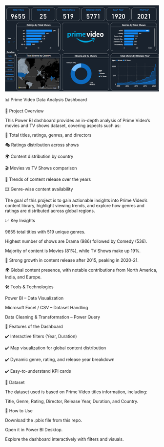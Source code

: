 ![Dashboard](https://github.com/harmanpreet07/Amazon-Prime-Analysis/blob/main/prime%20dash.png)


📊 Prime Video Data Analysis Dashboard



🔎 Project Overview


This Power BI dashboard provides an in-depth analysis of Prime Video’s movies and TV shows dataset, covering aspects such as:


📌 Total titles, ratings, genres, and directors


🎭 Ratings distribution across shows

🌍 Content distribution by country


🎬 Movies vs TV Shows comparison


📅 Trends of content release over the years


🎞️ Genre-wise content availability


The goal of this project is to gain actionable insights into Prime Video’s content library, highlight viewing trends, and explore how genres and ratings are distributed across global regions.


📈 Key Insights


9655 total titles with 519 unique genres.


Highest number of shows are Drama (986) followed by Comedy (536).


Majority of content is Movies (81%), while TV Shows make up 19%.


📅 Strong growth in content release after 2015, peaking in 2020-21.


🌍 Global content presence, with notable contributions from North America, India, and Europe.


🛠️ Tools & Technologies


Power BI – Data Visualization


Microsoft Excel / CSV – Dataset Handling


Data Cleaning & Transformation – Power Query


🚀 Features of the Dashboard

✔️ Interactive filters (Year, Duration)

✔️ Map visualization for global content distribution

✔️ Dynamic genre, rating, and release year breakdown

✔️ Easy-to-understand KPI cards


📂 Dataset

The dataset used is based on Prime Video titles information, including:

Title, Genre, Rating, Director, Release Year, Duration, and Country.

📌 How to Use

Download the .pbix file from this repo.

Open it in Power BI Desktop.

Explore the dashboard interactively with filters and visuals.
